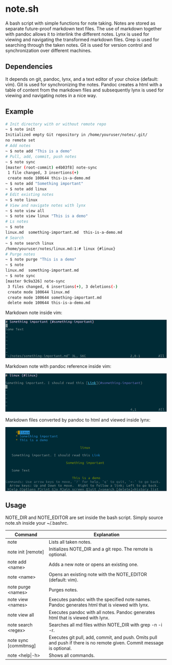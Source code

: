 # note.sh

A bash script with simple functions for note taking. Notes are stored as 
separate future-proof markdown text files. The use of markdown together with 
pandoc allows it to interlink the different notes. Lynx is used for viewing and 
navigating the transformed markdown files. Grep is used for searching through 
the taken notes. Git is used for version control and synchronization over
different machines.

## Dependencies

It depends on git, pandoc, lynx, and a text editor of your choice 
(default: vim). Git is used for synchronizing the notes. 
Pandoc creates a html with a table of content from the markdown files and 
subsequently lynx is used for viewing and navigating notes in a nice way.

## Example

```bash
# Init directory with or without remote repo
~ $ note init
Initialized empty Git repository in /home/youruser/notes/.git/
no remote set
# Add notes 
~ $ note add "This is a demo"
# Pull, add, commit, push notes
~ $ note sync
[master (root-commit) e4b03f8] note-sync
 1 file changed, 3 insertions(+)
 create mode 100644 this-is-a-demo.md
~ $ note add "Something important"
~ $ note add linux
# Edit existing notes
~ $ note linux
# View and navigate notes with lynx
~ $ note view all
~ $ note view linux "This is a demo"
# Ls notes
~ $ note
linux.md  something-important.md  this-is-a-demo.md
# Search
~ $ note search linux
/home/youruser/notes/linux.md:1:# linux {#linux}
# Purge notes
~ $ note purge "This is a demo"
~ $ note
linux.md  something-important.md
~ $ note sync
[master 9c9a326] note-sync
 3 files changed, 6 insertions(+), 3 deletions(-)
 create mode 100644 linux.md
 create mode 100644 something-important.md
 delete mode 100644 this-is-a-demo.md
```

Markdown note inside vim:

![Markdown note inside vim](images/vim-si.png)

Markdown note with pandoc reference inside vim:

![Markdown note with pandoc reference inside vim](images/vim-linux.png)

Markdown files converted by pandoc to html and viewed inside lynx:

![Markdown files converted by pandoc to html and viewed inside lynx](images/lynx.png)

## Usage

NOTE\_DIR and NOTE\_EDITOR are set inside the bash script. Simply source note.sh
inside your ~/.bashrc.

Command | Explanation
------------ | -------------
note | Lists all taken notes.
note init [remote] | Initializes NOTE_DIR and a git repo. The remote is optional.
note add \<name\> | Adds a new note or opens an existing one.
note \<name\> | Opens an existing note with the NOTE_EDITOR (default: vim).
note purge \<names\> | Purges notes.
note view \<names\> | Executes pandoc with the specified note names. Pandoc generates html that is viewed with lynx.
note view all | Executes pandoc with all notes. Pandoc generates html that is viewed with lynx.
note search \<regex\> | Searches all md files within NOTE_DIR with grep -n -i -r.
note sync [commitmsg] | Executes git pull, add, commit, and push. Omits pull and push if there is no remote given. Commit message is optional.
note \<help\|-h\> | Shows all commands.



